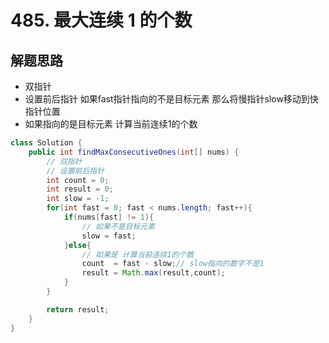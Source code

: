 # 485. 最大连续 1 的个数



## 解题思路

* 双指针
* 设置前后指针 如果fast指针指向的不是目标元素 那么将慢指针slow移动到快指针位置
* 如果指向的是目标元素  计算当前连续1的个数


```java
class Solution {
    public int findMaxConsecutiveOnes(int[] nums) {
        // 双指针
        // 设置前后指针
        int count = 0;
        int result = 0;
        int slow = -1;
        for(int fast = 0; fast < nums.length; fast++){
            if(nums[fast] != 1){
                // 如果不是目标元素
                slow = fast;
            }else{
                // 如果是 计算当前连续1的个数
                count  = fast - slow;// slow指向的数字不是1
                result = Math.max(result,count);
            }
        }

        return result;
    }
}
```
